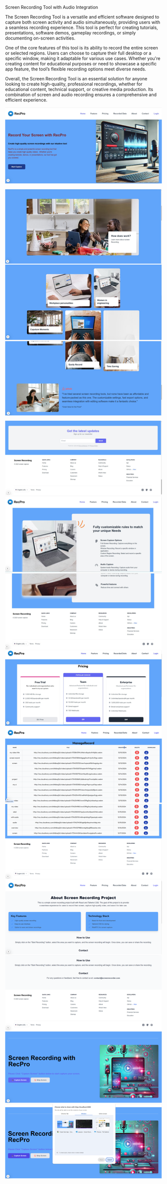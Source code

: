 Screen Recording Tool with Audio Integration

The Screen Recording Tool is a versatile and efficient software designed to capture both screen activity and audio simultaneously, providing users with a seamless recording experience. This tool is perfect for creating tutorials, presentations, software demos, gameplay recordings, or simply documenting on-screen activities.

One of the core features of this tool is its ability to record the entire screen or selected regions. Users can choose to capture their full desktop or a specific window, making it adaptable for various use cases. Whether you're creating content for educational purposes or need to showcase a specific app feature, the tool’s flexible recording options meet diverse needs.


Overall, the Screen Recording Tool is an essential solution for anyone looking to create high-quality, professional recordings, whether for educational content, technical support, or creative media production. Its combination of screen and audio recording ensures a comprehensive and efficient experience.

![image alt](https://github.com/ankita8188/Screen-Recording-Tool/blob/a5f22adea53fcdf46ffedc928f52cf92227fa3ce/010eaeaf-387f-4e5e-a504-917f40ec4546.jpg)

![image alt](https://github.com/ankita8188/Screen-Recording-Tool/blob/d9a8675a811035e2cc18ebd1162be80e6850a8d0/f14cb6e9-bec7-477b-8f33-7df0a319a5ca.jpg)
![image alt](https://github.com/ankita8188/Screen-Recording-Tool/blob/81cb125cd3489c3d55c91f4d4e86d15ae99c479f/7efebd52-0fc2-4f7f-8c35-f1456e8007d3.jpg)
![image alt](https://github.com/ankita8188/Screen-Recording-Tool/blob/2ddb7661f9500e0b020418e39601aaedc5ef7481/7a69c5c0-92a8-4f44-9405-082d18e269c5.jpg)

![image alt](https://github.com/ankita8188/Screen-Recording-Tool/blob/3cf6358d810d75972a0191849d1b17113d687e4e/95930ecb-a8f9-44d0-a5f1-f1f4f232d29a.jpg)
![image alt](https://github.com/ankita8188/Screen-Recording-Tool/blob/8b37086d6ab9b605e74f559fb9bf9ea786ced27b/f466782a-8171-4782-b537-1b52ad2f2393.jpg)
![image alt](https://github.com/ankita8188/Screen-Recording-Tool/blob/60c9e765a14e0a5f843faaabef22f6a55e0dc90b/b65d8bec-d817-4106-b052-61bedcd108c6.jpg)
![image alt](https://github.com/ankita8188/Screen-Recording-Tool/blob/989fb2926d9fb99c1b396cce25505839d0420cae/138495bd-659e-40f2-8c1d-0b4a35b64263.jpg)
![image alt](https://github.com/ankita8188/Screen-Recording-Tool/blob/6b307a8623363bc1edf9bfc017f14fc6298f3dca/Screenshot%202025-02-08%20173732.png)
![image alt](https://github.com/ankita8188/Screen-Recording-Tool/blob/539bf96b67ca035cabb86dd6f0f2b96ab87641b0/Screenshot%202025-02-08%20173754.png)
![image alt](https://github.com/ankita8188/Screen-Recording-Tool/blob/77f026e626cb9e4635af4a2ea93bc663d3f00acc/Screenshot%202025-02-08%20162638.png)
![image alt](https://github.com/ankita8188/Screen-Recording-Tool/blob/6a9144265e58d9deaddf225dcc097de6aeac437e/Screenshot%202025-02-08%20162702.png)
![image alt](https://github.com/ankita8188/Screen-Recording-Tool/blob/ee468f58b0a4066b5853b3b643bc9a2574e675dd/Screenshot%202025-02-08%20162857.png)
![image alt](https://github.com/ankita8188/Screen-Recording-Tool/blob/81c3bc38a833d3a4fddbcfbc90e4b12616616f44/Screenshot%202025-02-08%20162921.png)
